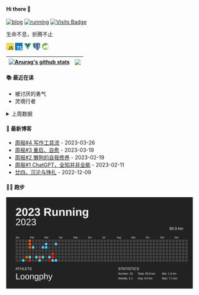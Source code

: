 #### Hi there 👋

[![blog](https://img.shields.io/badge/-blog-blueviolet)](https://blog.loongphy.com/)
[![running](https://img.shields.io/badge/-running-brightgreen)](https://running.loongphy.com/)
[![Visits Badge](https://badges.strrl.dev/visits/loongphy/loongphy?style=flat-square)](https://github.com/loongphy)

<p>生命不息，折腾不止</p>

<code><img height="20" alt="javascript" src="https://raw.githubusercontent.com/github/explore/80688e429a7d4ef2fca1e82350fe8e3517d3494d/topics/javascript/javascript.png"></code>
<code><img height="20" alt="typescript" src="https://raw.githubusercontent.com/github/explore/80688e429a7d4ef2fca1e82350fe8e3517d3494d/topics/typescript/typescript.png"></code>
<code><img height="20" alt="vue" src="https://raw.githubusercontent.com/github/explore/80688e429a7d4ef2fca1e82350fe8e3517d3494d/topics/vue/vue.png"></code>
<code><img height="20" alt="postgresql" src="https://raw.githubusercontent.com/github/explore/80688e429a7d4ef2fca1e82350fe8e3517d3494d/topics/postgresql/postgresql.png"></code>
<code><img height="20" alt="spring-boot" src="https://raw.githubusercontent.com/github/explore/80688e429a7d4ef2fca1e82350fe8e3517d3494d/topics/spring-boot/spring-boot.png"></code>


| <a href="https://github.com/loongphy"><img align="center" src="https://github-readme-stats.vercel.app/api?username=loongphy&show_icons=true&include_all_commits=true&theme=buefy&hide_border=true" alt="Anurag's github stats" /></a> | <a href="https://github.com/loongphy"><img align="center" src="https://github-readme-stats.vercel.app/api/top-langs/?username=loongphy&layout=compact&theme=buefy&hide_border=true" /></a> |
| ------------------------------------------------------------------------------------------------------------------------------------------------------------------------------------------------------------------------------------- | ------------------------------------------------------------------------------------------------------------------------------------------------------------------------------------------ |


#### 📚 最近在读

<!-- weread starts -->
* 被讨厌的勇气
* 灵境行者
<details> 
  <summary>上周数据</summary>

  ![weread](https://user-images.githubusercontent.com/42089082/227928384-f4271861-a4bc-45c7-bb63-862ed2e34d53.png)

</details>
<!-- weread ends -->

#### 📑 最新博客

<!-- blog starts -->
* <a href=https://blog.loongphy.com/posts/weekly-review-20230326/ target='_blank'>周报#4 写作工具流</a> - 2023-03-26
* <a href=https://blog.loongphy.com/posts/weekly-review-20230319/ target='_blank'>周报#3 重启、自愈</a> - 2023-03-19
* <a href=https://blog.loongphy.com/posts/weekly-review-20230219/ target='_blank'>周报#2 懒狗的自我修养</a> - 2023-02-19
* <a href=https://blog.loongphy.com/posts/weekly-review-20230211/ target='_blank'>周报#1 ChatGPT，全知并非全能</a> - 2023-02-11
* <a href=https://blog.loongphy.com/posts/2022-review/ target='_blank'>廿四，沉沦与挣扎</a> - 2022-12-09
<!-- blog ends -->

#### 🏃‍♂️ 跑步
![2023](./github_2023.svg)

